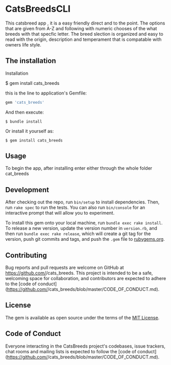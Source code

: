 # CatsBreedsCLI 
This catsbreed app , it is a easy friendly direct and to the point. 
The options that are given from A-Z and following with numeric chooses of the what breeds with that specfic letter.
The breed slection is organized and easy to read with the origin, description and temperament that is compatable with owners life style.

## The installation

 Installation

 $ gem install cats_breeds

this is the line to application's Gemfile:

```ruby
gem 'cats_breeds'
```

And then execute:

    $ bundle install

Or install it yourself as:

    $ gem install cats_breeds

## Usage
To begin the app, after installing enter either through the whole folder cat_breeds 


## Development

After checking out the repo, run `bin/setup` to install dependencies. Then, run `rake spec` to run the tests. You can also run `bin/console` for an interactive prompt that will allow you to experiment.

To install this gem onto your local machine, run `bundle exec rake install`. To release a new version, update the version number in `version.rb`, and then run `bundle exec rake release`, which will create a git tag for the version, push git commits and tags, and push the `.gem` file to [rubygems.org](https://rubygems.org).

## Contributing

Bug reports and pull requests are welcome on GitHub at https://github.com/<github username>/cats_breeds. This project is intended to be a safe, welcoming space for collaboration, and contributors are expected to adhere to the [code of conduct](https://github.com/<github username>/cats_breeds/blob/master/CODE_OF_CONDUCT.md).


## License

The gem is available as open source under the terms of the [MIT License](https://opensource.org/licenses/MIT).

## Code of Conduct

Everyone interacting in the CatsBreeds project's codebases, issue trackers, chat rooms and mailing lists is expected to follow the [code of conduct](https://github.com/<github username>/cats_breeds/blob/master/CODE_OF_CONDUCT.md).
